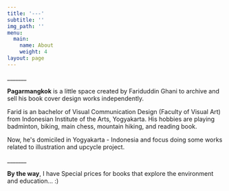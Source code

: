 ```yaml
---
title: '---'
subtitle: ''
img_path: ''
menu:
  main:
    name: About
    weight: 4
layout: page
---
```

\_\_\_\_\_\__

**Pagarmangkok** is a little space created by Fariduddin Ghani to archive and sell his book cover design works independently. 

Farid is an bachelor of Visual Communication Design (Faculty of Visual Art) from Indonesian Institute of the Arts, Yogyakarta. His hobbies are playing badminton, biking, main chess, mountain hiking, and reading book.

Now, he's domiciled in Yogyakarta - Indonesia and focus doing some works related to illustration and upcycle project.

\_\_\_\_\_\__

**By the way**, I have Special prices for books that explore the environment and education... :)
